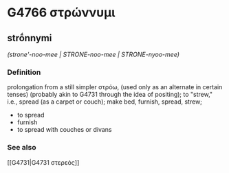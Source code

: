 # G4766 στρώννυμι

## strṓnnymi

_(strone'-noo-mee | STRONE-noo-mee | STRONE-nyoo-mee)_

### Definition

prolongation from a still simpler στρόω, (used only as an alternate in certain tenses) (probably akin to G4731 through the idea of positing); to "strew," i.e., spread (as a carpet or couch); make bed, furnish, spread, strew; 

- to spread
- furnish
- to spread with couches or divans

### See also

[[G4731|G4731 στερεός]]
